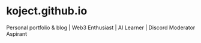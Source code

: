 # koject.github.io
Personal portfolio &amp; blog | Web3 Enthusiast | AI Learner | Discord Moderator Aspirant
